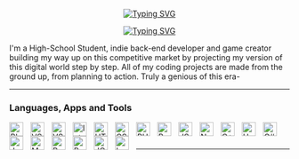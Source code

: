 <p align="center">
  <!-- Typing SVG by DenverCoder1 - https://github.com/DenverCoder1/readme-typing-svg -->
    <a href="https://git.io/typing-svg"><img src="https://readme-typing-svg.demolab.com?font=Fira+Code&size=25&duration=3500&pause=10000&color=E5F71D&center=true&vCenter=true&width=435&lines=TheChosenOne7373836" alt="Typing SVG" /></a>
</p>

<p align="center">
<a href="https://git.io/typing-svg"><img src="https://readme-typing-svg.demolab.com?font=Fira+Code&size=12&duration=3500&pause=400&color=E5F71D&center=true&vCenter=true&width=435&lines=Early-Rising+Craftsman+(Developer+%2F+Creator+%2F+Procrastinator)" alt="Typing SVG" /></a>
</p>

I'm a High-School Student, indie back-end developer and game creator building my way up on this competitive market by projecting my version of this digital world step by step. All of my coding projects are made from the ground up, from planning to action. Truly a genious of this era-

---

### Languages, Apps and Tools

<img align="left" alt="Blender" width="25px" src="https://cdn.jsdelivr.net/gh/devicons/devicon/icons/blender/blender-original.svg" style="padding-right:10px;"/>

<img align="left" alt="VS" width="25px" src="https://cdn.jsdelivr.net/gh/devicons/devicon/icons/visualstudio/visualstudio-plain.svg" style="padding-right:10px;"/>

<img align="left" alt="VSCode" width="25px" src="https://cdn.jsdelivr.net/gh/devicons/devicon/icons/vscode/vscode-original.svg" style="padding-right:10px;"/>

<img align="left" alt="Intellij" width="25px" src="https://cdn.jsdelivr.net/gh/devicons/devicon/icons/intellij/intellij-original.svg" style="padding-right:10px;"/>

<img align="left" alt="HTML" width="25px" src="https://cdn.jsdelivr.net/gh/devicons/devicon/icons/html5/html5-original.svg" style="padding-right:10px;"/>

<img align="left" alt="CSS" width="25px" src="https://cdn.jsdelivr.net/gh/devicons/devicon/icons/css3/css3-original.svg" style="padding-right:10px;"/>

<img align="left" alt="PHP" width="25px" src="https://cdn.jsdelivr.net/gh/devicons/devicon/icons/php/php-plain.svg" style="padding-right:10px;"/>

<img align="left" alt="Bootstrap" width="25px" src="https://cdn.jsdelivr.net/gh/devicons/devicon/icons/bootstrap/bootstrap-original.svg" style="padding-right:10px;"/>

<img align="left" alt="JS" width="25px" src="https://cdn.jsdelivr.net/gh/devicons/devicon/icons/javascript/javascript-original.svg" style="padding-right:10px;"/>

<img align="left" alt="NodeJS" width="25px" src="https://cdn.jsdelivr.net/gh/devicons/devicon/icons/nodejs/nodejs-original.svg" style="padding-right:10px;"/>

<img align="left" alt="C++" width="25px" src="https://cdn.jsdelivr.net/gh/devicons/devicon/icons/cplusplus/cplusplus-original.svg" style="padding-right:10px;"/>

<img align="left" alt="Unity" width="25px" src="https://cdn.jsdelivr.net/gh/devicons/devicon/icons/unity/unity-original.svg" style="padding-right:10px;"/>

<img align="left" alt="C#" width="25px" src="https://cdn.jsdelivr.net/gh/devicons/devicon/icons/csharp/csharp-original.svg" style="padding-right:10px;"/>

<img align="left" alt="Java" width="25px" src="https://cdn.jsdelivr.net/gh/devicons/devicon/icons/java/java-original.svg" style="padding-right:10px;"/>

<img align="left" alt="MySQL" width="25px" src="https://cdn.jsdelivr.net/gh/devicons/devicon/icons/mysql/mysql-original.svg" style="padding-right:10px;"/>

<img align="left" alt="Python" width="25px" src="https://cdn.jsdelivr.net/gh/devicons/devicon/icons/python/python-original.svg" style="padding-right:10px;"/>

<br>

<img align="left" alt="Pytorch" width="25px" src="https://cdn.jsdelivr.net/gh/devicons/devicon/icons/pytorch/pytorch-original.svg" style="padding-right:10px;"/>

<img align="left" alt="JQuery" width="25px" src="https://cdn.jsdelivr.net/gh/devicons/devicon/icons/jquery/jquery-original.svg" style="padding-right:10px;"/>

<img align="left" alt="Lua" width="25px" src="https://cdn.jsdelivr.net/gh/devicons/devicon/icons/lua/lua-original.svg" style="padding-right:10px;"/>

<br>

---

